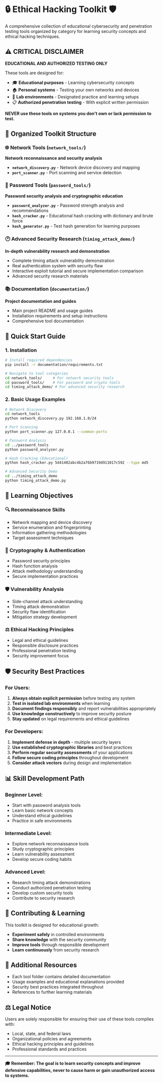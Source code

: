 # 🔒 Ethical Hacking Toolkit 🛡️

A comprehensive collection of educational cybersecurity and penetration testing tools organized by category for learning security concepts and ethical hacking techniques.

## ⚠️ **CRITICAL DISCLAIMER**

**EDUCATIONAL AND AUTHORIZED TESTING ONLY**

These tools are designed for:
- 🎓 **Educational purposes** - Learning cybersecurity concepts
- 🏠 **Personal systems** - Testing your own networks and devices  
- 🧪 **Lab environments** - Designated practice and learning setups
- 📋 **Authorized penetration testing** - With explicit written permission

**NEVER use these tools on systems you don't own or lack permission to test.**

## 📁 **Organized Toolkit Structure**

### 🌐 **Network Tools** (`network_tools/`)
**Network reconnaissance and security analysis**
- **`network_discovery.py`** - Network device discovery and mapping
- **`port_scanner.py`** - Port scanning and service detection

### 🔐 **Password Tools** (`password_tools/`)  
**Password security analysis and cryptographic education**
- **`password_analyzer.py`** - Password strength analysis and recommendations
- **`hash_cracker.py`** - Educational hash cracking with dictionary and brute force
- **`hash_generator.py`** - Test hash generation for learning purposes

### 🕐 **Advanced Security Research** (`timing_attack_demo/`)
**In-depth vulnerability research and demonstration**
- Complete timing attack vulnerability demonstration
- Real authentication system with security flaw
- Interactive exploit tutorial and secure implementation comparison
- Advanced security research materials

### 📚 **Documentation** (`documentation/`)
**Project documentation and guides**
- Main project README and usage guides
- Installation requirements and setup instructions
- Comprehensive tool documentation

## 🚀 **Quick Start Guide**

### 1. **Installation**
```bash
# Install required dependencies
pip install -r documentation/requirements.txt

# Navigate to tool categories
cd network_tools/     # For network security tools
cd password_tools/    # For password and crypto tools
cd timing_attack_demo/ # For advanced security research
```

### 2. **Basic Usage Examples**
```bash
# Network Discovery
cd network_tools
python network_discovery.py 192.168.1.0/24

# Port Scanning
python port_scanner.py 127.0.0.1 --common-ports

# Password Analysis
cd ../password_tools
python password_analyzer.py

# Hash Cracking (Educational)
python hash_cracker.py 5d41402abc4b2a76b9719d911017c592 --type md5

# Advanced Security Demo
cd ../timing_attack_demo
python timing_attack_demo.py
```

## 🎯 **Learning Objectives**

### 🔍 **Reconnaissance Skills**
- Network mapping and device discovery
- Service enumeration and fingerprinting  
- Information gathering methodologies
- Target assessment techniques

### 🔐 **Cryptography & Authentication**
- Password security principles
- Hash function analysis
- Attack methodology understanding
- Secure implementation practices

### 🛡️ **Vulnerability Analysis**
- Side-channel attack understanding
- Timing attack demonstration
- Security flaw identification
- Mitigation strategy development

### ⚖️ **Ethical Hacking Principles**
- Legal and ethical guidelines
- Responsible disclosure practices
- Professional penetration testing
- Security improvement focus

## 🛡️ **Security Best Practices**

### **For Users:**
1. **Always obtain explicit permission** before testing any system
2. **Test in isolated lab environments** when learning
3. **Document findings responsibly** and report vulnerabilities appropriately
4. **Use knowledge constructively** to improve security posture
5. **Stay updated** on legal requirements and ethical guidelines

### **For Developers:**
1. **Implement defense in depth** - multiple security layers
2. **Use established cryptographic libraries** and best practices
3. **Perform regular security assessments** of your applications
4. **Follow secure coding principles** throughout development
5. **Consider attack vectors** during design and implementation

## 📊 **Skill Development Path**

### **Beginner Level:**
- Start with password analysis tools
- Learn basic network concepts
- Understand ethical guidelines
- Practice in safe environments

### **Intermediate Level:**
- Explore network reconnaissance tools  
- Study cryptographic principles
- Learn vulnerability assessment
- Develop secure coding habits

### **Advanced Level:**
- Research timing attack demonstrations
- Conduct authorized penetration testing
- Develop custom security tools
- Contribute to security research

## 🤝 **Contributing & Learning**

This toolkit is designed for educational growth:
- **Experiment safely** in controlled environments
- **Share knowledge** with the security community
- **Improve tools** through responsible development
- **Learn continuously** from security research

## 📖 **Additional Resources**

- Each tool folder contains detailed documentation
- Usage examples and educational explanations provided
- Security best practices integrated throughout
- References to further learning materials

## ⚖️ **Legal Notice**

Users are solely responsible for ensuring their use of these tools complies with:
- Local, state, and federal laws
- Organizational policies and agreements  
- Ethical hacking principles and guidelines
- Professional standards and practices

---

**🎓 Remember: The goal is to learn security concepts and improve defensive capabilities, never to cause harm or gain unauthorized access to systems.**